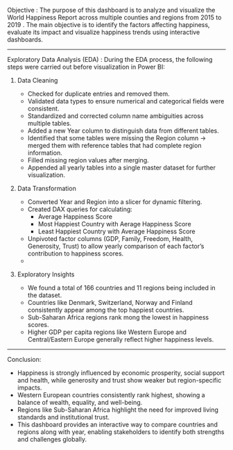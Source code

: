 Objective :
The purpose of this dashboard is to analyze and visualize the World Happiness Report across multiple counties and regions from 2015 to 2019 . The main objective is to identify the factors affecting happiness, evaluate its impact and visualize happiness trends using interactive dashboards.

------------------------------------------------------------------------------------------------------------------------------------------------------------------------------------------------------------------

Exploratory Data Analysis (EDA) :
During the EDA process, the following steps were carried out before visualization in Power BI:

1.  Data Cleaning
    -   Checked for duplicate entries and removed them.
    -   Validated data types to ensure numerical and categorical fields were consistent.
    -   Standardized and corrected column name ambiguities across multiple tables.
    -   Added a new Year column to distinguish data from different tables.
    -   Identified that some tables were missing the Region column → merged them with reference tables that had complete region information.
    -   Filled missing region values after merging.
    -   Appended all yearly tables into a single master dataset for further visualization.
        
2.  Data Transformation
    -   Converted Year and Region into a slicer for dynamic filtering.
    -   Created DAX queries for calculating:
        -   Average Happiness Score
        -   Most Happiest Country with Aerage Happiness Score
        -   Least Happiest Country with Average Happiness Score
    -   Unpivoted factor columns (GDP, Family, Freedom, Health, Generosity, Trust) to allow yearly comparison of each factor’s contribution to happiness scores.
    -   
3.  Exploratory Insights
    -   We found a total of 166 countries and 11 regions being included in the dataset.
    -   Countries like Denmark, Switzerland, Norway and Finland consistently appear among the top happiest countries.
    -   Sub-Saharan Africa regions rank mong the lowest in happiness scores.
    -   Higher GDP per capita regions like  Western Europe and Central/Eastern Europe generally reflect higher happiness levels.

--------------------------------------------------------------------------------------------------------------------------------------------------------------------------------------------------------------------
Conclusion:
-   Happiness is strongly influenced by economic prosperity, social support and health, while generosity and trust show weaker but region-specific impacts.
-   Western European countries consistently rank highest, showing a balance of wealth, equality, and well-being.
-   Regions like Sub-Saharan Africa highlight the need for improved living standards and institutional trust.
-   This dashboard provides an interactive way to compare countries and regions along with year, enabling stakeholders to identify both strengths and challenges globally.

